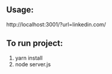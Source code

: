 ## Usage: 
http://localhost:3001/?url=linkedin.com/

## To run project:
1. yarn install
2. node server.js

